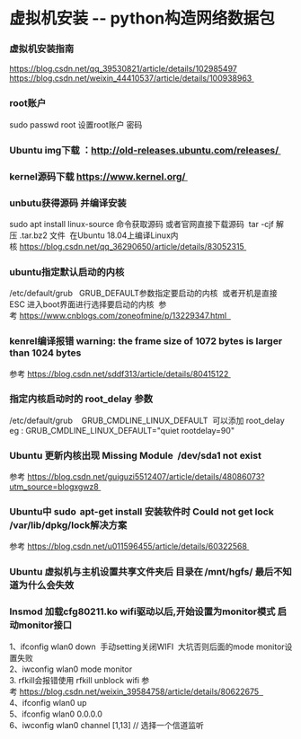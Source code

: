 # 虚拟机安装 -- python构造网络数据包 
### 虚拟机安装指南  
  https://blog.csdn.net/qq_39530821/article/details/102985497  
  https://blog.csdn.net/weixin_44410537/article/details/100938963 
### root账户  
  sudo passwd root 设置root账户 密码 
### Ubuntu img下载 ：http://old-releases.ubuntu.com/releases/ 
### kernel源码下载 https://www.kernel.org/ 
### unbutu获得源码 并编译安装 
  sudo apt install linux-source 命令获取源码 或者官网直接下载源码 
  tar -cjf 解压 .tar.bz2 文件 
  在Ubuntu 18.04上编译Linux内核 https://blog.csdn.net/qq_36290650/article/details/83052315 
### ubuntu指定默认启动的内核   
  /etc/default/grub   GRUB_DEFAULT参数指定要启动的内核  或者开机是直接ESC 进入boot界面进行选择要启动的内核 
  参考 https://www.cnblogs.com/zoneofmine/p/13229347.html  
### kenrel编译报错 warning: the frame size of 1072 bytes is larger than 1024 bytes  
  参考 https://blog.csdn.net/sddf313/article/details/80415122 
### 指定内核启动时的 root_delay 参数 
  /etc/default/grub    GRUB_CMDLINE_LINUX_DEFAULT  可以添加 root_delay  
  eg : GRUB_CMDLINE_LINUX_DEFAULT="quiet rootdelay=90" 
### Ubuntu 更新内核出现 Missing Module  /dev/sda1 not exist  
  参考 https://blog.csdn.net/guiguzi5512407/article/details/48086073?utm_source=blogxgwz8 
### Ubuntu中 sudo  apt-get install 安装软件时 Could not get lock /var/lib/dpkg/lock解决方案 
  参考 https://blog.csdn.net/u011596455/article/details/60322568 
### Ubuntu 虚拟机与主机设置共享文件夹后 目录在 /mnt/hgfs/ 最后不知道为什么会失效 
### Insmod 加载cfg80211.ko wifi驱动以后,开始设置为monitor模式 启动monitor接口
  1、ifconfig wlan0 down  手动setting关闭WIFI  大坑否则后面的mode monitor设置失败   
  2、iwconfig wlan0 mode monitor    
  3. rfkill会报错使用 rfkill unblock wifi 参考 https://blog.csdn.net/weixin_39584758/article/details/80622675    
  4、ifconfig wlan0 up   
  5、ifconfig wlan0 0.0.0.0   
  6、iwconfig wlan0 channel [1,13] // 选择一个信道监听  
  
